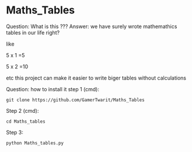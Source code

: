 # Maths_Tables

Question: What is this ???
Answer: we have surely wrote mathemathics tables in our life right?

like 


5 x 1 =5

5 x 2 =10

etc 
this project can make it easier to write biger tables without calculations 

Question: how to install it 
step 1 (cmd):   

    git clone https://github.com/GamerTwarit/Maths_Tables
    
Step 2 (cmd):

    cd Maths_tables
    
Step 3:

    python Maths_tables.py
    
